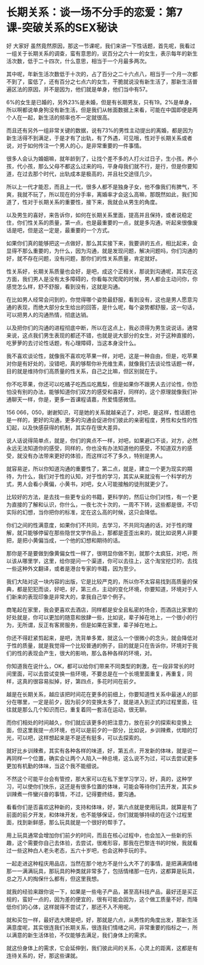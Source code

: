 # 长期关系：谈一场不分手的恋爱：第7课-突破关系的SEX秘诀

好 大家好 虽然竟然原因，那这一节课呢，我们来讲一下性话题，首先呢，我看过一组关于长期关系的调查，蛮有意思的，说百分之六十一的女生，表示每年的新生活次数，低于二十四次，什么意思，相当于一个月最多两次。

其中呢，年新生活次数低于十次的，占了百分之二十六点八，相当于一个月一次都不到了，蛮低了，还有百分之七点六的女生，干脆就说没有新生活了，那新生活普遍区法的原因，并不是因为，他们就是单身，他们当中有57。

6%的女生是已婚的，另外23%是未婚，但是有长期男友，只有19。2%是单身，所以啊都说单身狗没有新生活，但是我们从帐面数据上来看，可能在中国即便是两个人在一起，新生活的频率也不一定就很高。

而且还有另外一组非常关键的数据，说有73%的男性主动提出的离婚，都是因为新生活得不到满足，于是才有了出轨，有了外遇，可见哦，性对于长期关系或者说，对于如何传注一个男人的心，是非常重要的一件事情。

很多人会认为婚姻嘛，就年龄到了，让找个差不多的人打火过日子，生小孩，养小孩，代小孩，那么父母不都这么过来的吗，平身母我们就不行，是行，但是你要知道，在过去那个时代，出轨成本是极高的，并且社交途径几少。

所以上一代才能忍，而且上一代，很多人都不是独身子女，他不像我们有脾气，不爽，我就不玩了，所以现在的分手率，离婚率才会这么高嘛，那既然如此，我们知道了，性对于长期关系的重要性，接下来，我就会从男生的角度。

以及男生的喜好，来告诉你，如何在长期关系里面，提高并且保持，或者说稳定住，你们性关系的质量，第一点，也是最重要的一点，就是多沟通，听起来很像废话是吧，但是这一定是，最重要的一个方式。

如果你们真的能够把这一点做好，那么其实接下来，我要讲的五点，相比起来，会显得不那么重要的，为什么，因为沟通，就是发现问题，解决问题吗，你们沟通的好，就不存在问题，没有问题，那你们的性关系质量，肯定就好。

性关系好，长期关系质量也会好，是吧，成这个正相关，那说到沟通呢，其实在这方面，我们男人是没有太多障碍的，你看每次爬爬的时候，男人都会主动问你，你感觉怎么样，舒不舒服，看到没有，这就是沟通。

在比如男人经常会问到的，你觉得哪个姿势最舒服，看到没有，这也是男人愿意沟通的表现，而绝大部分女生给出的回答，是什么呢，每个姿势都舒服，这一句话，可以把男人的沟通热情，彻底达销。

以及把你们的沟通的进程彻底中断，所以在这点上，我必须得为男生说说话，通常来说，这点我们男生表现的都还不错，也就是说大部分的女生，对于这种直接的，吃萝萝的去讨论性话题，有心理障碍，当这本身没什么。

我不喜欢谈论性，就像我不喜欢吃苹果一样，对吧，这是一种自由，但是，吃苹果对你是有好处的，没错吧，真的够帮你补充维生素，就像我们去谈论性话题一样，目的就是维持你们高质量的性关系，自己之比嘛，但区别就在于。

你不吃苹果，你还可以吃橘子吃西瓜吃鳳梨，但是如果你不跟男人去讨论性，你恐怕没有别的办法，能够知道你们双方的感受和喜好，同样的，这个原理就像我们补通聊天一样，你是，更多一首课程请嘉，所爱情感微信。

156 066，050，谢谢知识，可是她的关系就越亲近了，对吧，是这样，性话题也是一样的，更好的沟通，更多的沟通会促进你们彼此的亲密程度，男性和女性的性幻起，以及快感获得的机制，其实存在很大差异。

说人话说得简单点，就是，你们的爽点不一样，对吧，如果避口不谈，对方，必然永远无法知道你的感受，同样的，你也没有办法知道他的感受，不知道双方的感受，就没有办法带来更好的体验，而这样过不了多久，特别是男人。

就容易逆，所以你知道沟通的重要性了，第二点，就是，建立一个更为现实的期待，为什么，我们对于性的认知，对于性的学习，其实从来就没有一个科学的方式，男人会看小黄偏，小黄书，对吧，女人可能接触的徒刑就更少了。

比较好的方法，是去找一些更专业的书籍，更科学的，然后让你们对性，有一个更为直接的了解和认识，你什么，一夜七次十次的，一周不下转，这些都是很，不切实际的幻想，当你把你的标准，定在这么高的时候，这只会降低。

你们之间的性满意度，如果你们不共同，去学习，不共同沟通的话，对于性的理解，就只能够停留在那些隐世文学作品上，那都是歪歪出来的，就比如说男人非要把，是把小黄偏当成，一个他的幻想和期待的话。

那你是不是要做到像黄偏女性一样了，很明显你做不到，就那个太疯狂，对吧，所以该从哪里学，这里，给你提问一个渠道，你可以去往上，这个淘宝挖灯的，去找一些这种外文翻译，或者是港台专家的书籍，因为至少。

我们大陆对这一块内容的出版，它是比较严克的，所以你不太容易找到高质量的保典，都是犯犯而谈，好吧，好，第三点，主动的变化环境，你要知道，环境对于人们新来的表现印象是非常大的，拿我自己举个例子。

商笔起在家里，我会更喜欢去酒店，同样都是安全且私密的场合，而酒店比家里的好处就是，你可以更加的随意和放肆一些，比如说，辈子掉在地上，一个很小的行为，无所谓，反正有客房服务，但是如果在家里，辈子掉在地上。

你还不得赶紧剪起来，是吧，洗背单多累，就这么一个很微小的念头，就会降低对于性的质量，就是我觉得一个比较普通的例子，目的就是只在告诉你，环境对于我们的性的表现会产生，很大的影响，那么各种各样的环境，对。

你知道我在说什么，OK，都可以给你们带来不同类型的刺激，在一段非常长的时间里面，可以去尝试变换一些环境，不要总是在一个长境里面重复，再重复，同样，这真的很容易拟掉，好，第四点，多花时间在前夕。

越是在长期关系，越应该把时间花在更多的前细上，你要知道性关系中最迷人的部分在哪里，一定是前夕，因为前夕的变换太多了，就是进入到正式的过程里面，往往就是那么几个知识而已，重复着同一套活在运动，很无聊。

而你们相处的时间越久，你们就应该更多的把注意力，放在前夕的探索和变换上面，但这里我提一点环境，也可以是前夕的一部分，比如说，乡训辣煮，优暗的灯光，可以吧，这样想起来是不是还有挺多，可以去探索的。

就好比乡训辣煮，其实有各种各样的味道，好，第五点，开发新的体味，就是说一再同样一个位置，确实会让两个人陷入一种总境，这么说不为过，可以去尝试更多更加有机勤的体味，当这个我不能细说。

不然这个可能平台会有管控，那大家可以在私下里学习学习，好，真的，这种学习，可以使你们快乐，这还是有很多位置的体味，可能会等待你们去开发，其实乡训辣煮一件蠻兴奋的事情，不过，记得要终结，要沟通。

看看你们是否喜欢这种新的，支持和体味，好，第六点就是使用玩具，就算是有了前面的前夕开发，和体味开发，也不能够保证，你们就能够持续的在这个过程里面，找到新鲜感，那么玩具就是一个很好的帮手了。

用上玩具通常会增加你们前夕的时间，而且在核心过程中，也会加入一些新的乐趣，这个需要你自己去体验，去尝试，很难形容，那我在巴黎连书的时候，我就看过一些这种白人老头老态，五六十岁吧，也会这种手玩的手。

一起走进这种程庆用品店，当然在那个地方不是什么大不了的事情，是把满满情绪那一一满满玩具，那玩具的种类就非常多了，包括情绪那一在内，这都算是玩具，总之万人的掏保什么都有，但这里我想。

就我的经验来跟你说一下，如果是一些电子产品，甚至高科技产品，最好还是买正规的，蛮好一点的，因为差的便宜的，很有可能会因为，这个做工质量不好，而降低你们的心体，这样就得不尝试了，那还不入不用呢。

就和买包一样，最好选大牌是吧，好，那就是六点，从男性的角度出发，那新生活满意度呢，其实很连我们长期关系，很连我们情绪之间，非常重要的指标之一，所以满意的新生活体验，不仅能够去满足，我们身体上的需求。

就这份身体上的需求，它会延伸到，我们彼此间的关系，心灵上的距离，这都是有连待关系的，好，那这些课就。